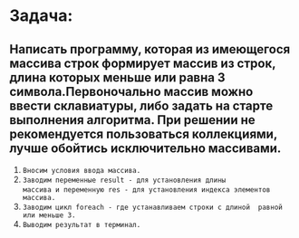 # Задача:
## Написать программу, которая из имеющегося массива строк формирует массив из строк, длина которых меньше или равна 3 символа.Первоночально массив можно ввести склавиатуры, либо задать на старте выполнения алгоритма. При решении не рекомендуется пользоваться коллекциями, лучше обойтись исключительно массивами.

1. `Вносим условия ввода массива.`
2. `Заводим переменные result - для установления длины`        
    `массива и переменную res - для установления индекса элементов массива.` 
3. `Заводим цикл foreach - где устанавливаем строки с длиной  равной или меньше 3.`
4. `Выводим результат в терминал.`